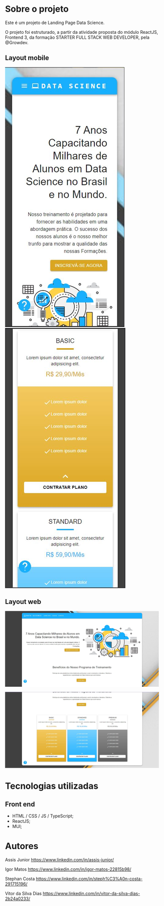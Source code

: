 # Sobre o projeto

Este é um projeto de Landing Page Data Science. 

O projeto foi estruturado, a partir da atividade proposta do módulo ReactJS, Frontend 3, da formação STARTER FULL STACK WEB DEVELOPER, pela @Growdev.
## Layout mobile
![Mobile 1](https://github.com/46Stephan/landing_pages_data_science-master/blob/master/src/img/img3.JPG) ![Mobile 2](https://github.com/46Stephan/landing_pages_data_science-master/blob/master/src/img/img4.JPG)

## Layout web
![Web 1](https://github.com/46Stephan/landing_pages_data_science-master/blob/master/src/img/img1.JPG)

![Web 2](https://github.com/46Stephan/landing_pages_data_science-master/blob/master/src/img/img2.JPG)

# Tecnologias utilizadas

## Front end
- HTML / CSS / JS / TypeScript;
- ReactJS;
- MUI;

# Autores

Assis Junior
https://www.linkedin.com/in/assis-junior/

Igor Matos
https://www.linkedin.com/in/igor-matos-22815b98/

Stephan Costa
https://www.linkedin.com/in/steph%C3%A0n-costa-291715196/

Vitor da Silva Dias
https://www.linkedin.com/in/vitor-da-silva-dias-2b24a0233/
